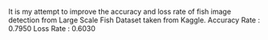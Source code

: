 It is my attempt to improve the accuracy and loss rate of fish image detection from Large Scale Fish Dataset taken from Kaggle. 
Accuracy Rate : 0.7950
Loss Rate : 0.6030
